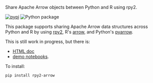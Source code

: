 Share Apache Arrow objects between Python and R using rpy2.

[![pypi](https://img.shields.io/pypi/v/rpy2-arrow.svg?style=flat-square)](https://pypi.python.org/pypi/rpy2-arrow)
![Python package](https://github.com/rpy2/rpy2-arrow/workflows/Python%20package/badge.svg)

This package supports sharing Apache Arrow data structures across Python and R by using
[rpy2](https://rpy2.github.io),
R's [arrow](https://arrow.apache.org/docs/r/index.html),
and Python's [pyarrow](https://arrow.apache.org/docs/python/index.html).

This is still work in progress, but there is:

- [HTML doc](https://rpy2.github.io/rpy2-arrow/version/main/html/)
- [demo notebooks](doc/notebooks/).

To install:

```bash
pip install rpy2-arrow
```
